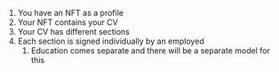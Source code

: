 
1. You have an NFT as a profile
2. Your NFT contains your CV
3. Your CV has different sections
4. Each section is signed individually by an employed
	1. Education comes separate and there will be a separate model for this

